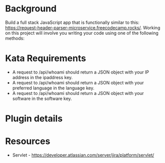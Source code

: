 # Background 
Build a full stack JavaScript app that is functionally similar to this: https://request-header-parser-microservice.freecodecamp.rocks/. Working on this project will involve you writing your code using one of the following methods:


# Kata Requirements
+ A request to /api/whoami should return a JSON object with your IP address in the ipaddress key.
+ A request to /api/whoami should return a JSON object with your preferred language in the language key.
+ A request to /api/whoami should return a JSON object with your software in the software key.

# Plugin details


# Resources
+ Servlet - https://developer.atlassian.com/server/jira/platform/servlet/
